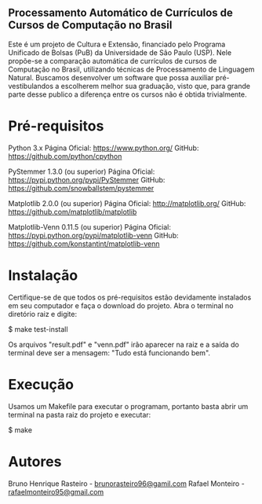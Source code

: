 ## Processamento Automático de Currículos de Cursos de Computação no Brasil

Este é um projeto de Cultura e Extensão, financiado pelo Programa Unificado de Bolsas (PuB) da Universidade de São Paulo (USP). Nele propõe-se a comparação automática de currículos de cursos de Computação no Brasil, utilizando técnicas de Processamento de Linguagem Natural. Buscamos desenvolver um software que possa auxiliar pré-vestibulandos a escolherem melhor sua graduação, visto que, para grande parte desse publico a diferença entre os cursos não é obtida trivialmente.


# Pré-requisitos 
Python 3.x
Página Oficial: https://www.python.org/
GitHub: https://github.com/python/cpython

PyStemmer 1.3.0 (ou superior)
Página Oficial: https://pypi.python.org/pypi/PyStemmer
GitHub: https://github.com/snowballstem/pystemmer

Matplotlib 2.0.0 (ou superior)
Página Oficial: http://matplotlib.org/
GitHub: https://github.com/matplotlib/matplotlib

Matplotlib-Venn 0.11.5 (ou superior)
Página Oficial: https://pypi.python.org/pypi/matplotlib-venn
GitHub: https://github.com/konstantint/matplotlib-venn


# Instalação 
Certifique-se de que todos os pré-requisitos estão devidamente instalados em seu computador e faça o download do projeto. Abra o terminal no diretório raiz e digite:

$ make test-install

Os arquivos "result.pdf" e "venn.pdf" irão aparecer na raiz e a saída do terminal deve ser a mensagem: "Tudo está funcionando bem". 

# Execução
Usamos um Makefile para executar o programam, portanto basta abrir um terminal na pasta raiz do projeto e executar:

$ make

# Autores 
Bruno Henrique Rasteiro - brunorasteiro96@gamil.com
Rafael Monteiro - rafaelmonteiro95@gmail.com
